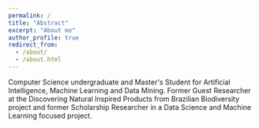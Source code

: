 ```yaml
---
permalink: /
title: "Abstract"
excerpt: "About me"
author_profile: true
redirect_from: 
  - /about/
  - /about.html
---
```


Computer Science undergraduate and Master's Student for Artificial Intelligence, Machine Learning and Data Mining. Former Guest Researcher at the Discovering Natural Inspired Products from Brazilian Biodiversity project and former Scholarship Researcher in a Data Science and Machine Learning focused project.